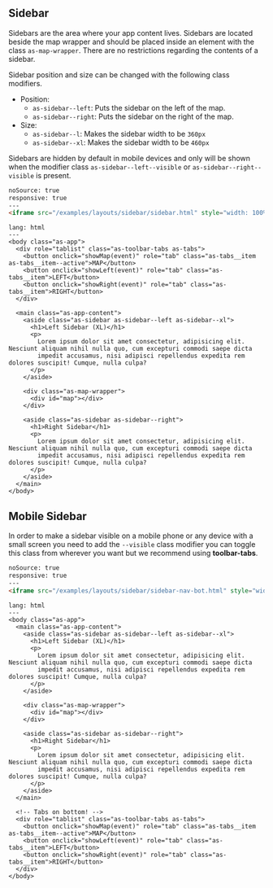 ## Sidebar

Sidebars are the area where your app content lives. Sidebars are located beside the map wrapper and should be placed inside an element with the class `as-map-wrapper`. There are no restrictions regarding the contents of a sidebar.

Sidebar position and size can be changed with the following class modifiers.

- Position:
  - `as-sidebar--left`: Puts the sidebar on the left of the map.
  - `as-sidebar--right`: Puts the sidebar on the right of the map.
- Size:
  - `as-sidebar--l`: Makes the sidebar width to be `360px`
  - `as-sidebar--xl`: Makes the sidebar width to be `460px`



Sidebars are hidden by default in mobile devices and only will be shown when the modifier class `as-sidebar--left--visible` or `as-sidebar--right--visible`  is present.

```html
noSource: true
responsive: true
---
<iframe src="/examples/layouts/sidebar/sidebar.html" style="width: 100%; height: 100%;">
```

```code
lang: html
---
<body class="as-app">
  <div role="tablist" class="as-toolbar-tabs as-tabs">
    <button onclick="showMap(event)" role="tab" class="as-tabs__item as-tabs__item--active">MAP</button>
    <button onclick="showLeft(event)" role="tab" class="as-tabs__item">LEFT</button>
    <button onclick="showRight(event)" role="tab" class="as-tabs__item">RIGHT</button>
  </div>

  <main class="as-app-content">
    <aside class="as-sidebar as-sidebar--left as-sidebar--xl">
      <h1>Left Sidebar (XL)</h1>
      <p>
        Lorem ipsum dolor sit amet consectetur, adipisicing elit. Nesciunt aliquam nihil nulla quo, cum excepturi commodi saepe dicta
        impedit accusamus, nisi adipisci repellendus expedita rem dolores suscipit! Cumque, nulla culpa?
      </p>
    </aside>

    <div class="as-map-wrapper">
      <div id="map"></div>
    </div>

    <aside class="as-sidebar as-sidebar--right">
      <h1>Right Sidebar</h1>
      <p>
        Lorem ipsum dolor sit amet consectetur, adipisicing elit. Nesciunt aliquam nihil nulla quo, cum excepturi commodi saepe dicta
        impedit accusamus, nisi adipisci repellendus expedita rem dolores suscipit! Cumque, nulla culpa?
      </p>
    </aside>
  </main>
</body>
```

## Mobile Sidebar
In order to make a sidebar visible on a mobile phone or any device with a small screen you need to add the `--visible` class modifier you can toggle this class from wherever you want but we recommend using **toolbar-tabs**.

```html
noSource: true
responsive: true
---
<iframe src="/examples/layouts/sidebar/sidebar-nav-bot.html" style="width: 100%; height: 100%;">
```


```code
lang: html
---
<body class="as-app">
  <main class="as-app-content">
    <aside class="as-sidebar as-sidebar--left as-sidebar--xl">
      <h1>Left Sidebar (XL)</h1>
      <p>
        Lorem ipsum dolor sit amet consectetur, adipisicing elit. Nesciunt aliquam nihil nulla quo, cum excepturi commodi saepe dicta
        impedit accusamus, nisi adipisci repellendus expedita rem dolores suscipit! Cumque, nulla culpa?
      </p>
    </aside>

    <div class="as-map-wrapper">
      <div id="map"></div>
    </div>

    <aside class="as-sidebar as-sidebar--right">
      <h1>Right Sidebar</h1>
      <p>
        Lorem ipsum dolor sit amet consectetur, adipisicing elit. Nesciunt aliquam nihil nulla quo, cum excepturi commodi saepe dicta
        impedit accusamus, nisi adipisci repellendus expedita rem dolores suscipit! Cumque, nulla culpa?
      </p>
    </aside>
  </main>

  <!-- Tabs on bottom! -->
  <div role="tablist" class="as-toolbar-tabs as-tabs">
    <button onclick="showMap(event)" role="tab" class="as-tabs__item as-tabs__item--active">MAP</button>
    <button onclick="showLeft(event)" role="tab" class="as-tabs__item">LEFT</button>
    <button onclick="showRight(event)" role="tab" class="as-tabs__item">RIGHT</button>
  </div>
</body>
  ```
